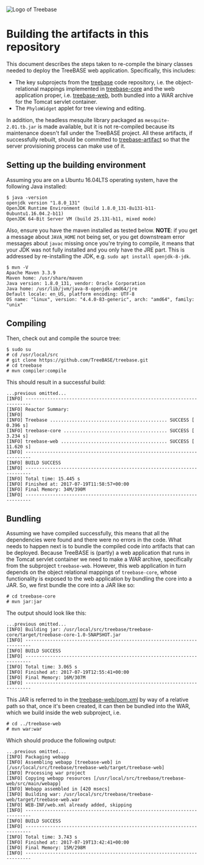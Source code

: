 ![Logo of Treebase](https://treebase.org/treebase-web/images/TreeBASE.png)

Building the artifacts in this repository
=========================================

This document describes the steps taken to re-compile the binary classes needed to deploy the 
TreeBASE web application. Specifically, this includes:

- The key subprojects from the [treebase](https://github.com/TreeBASE/treebase) code repository, 
  i.e. the object-relational mappings implemented in [treebase-core](treebase-core) and the web 
  application proper, i.e. [treebase-web](treebase-web), both bundled into a WAR archive for the 
  Tomcat servlet container.
- The `PhyloWidget` applet for tree viewing and editing.

In addition, the headless mesquite library packaged as `mesquite-2.01.tb.jar` is made available, 
but it is not re-compiled because its maintenance doesn't fall under the TreeBASE project. All 
these artifacts, if successfully rebuilt, should be committed to 
[treebase-artifact](https://github.com/naturalis/treebase-artifact) so that the server provisioning
process can make use of it.

Setting up the building environment
-----------------------------------

Assuming you are on a Ubuntu 16.04LTS operating system, have the following Java installed:

    $ java -version
    openjdk version "1.8.0_131"
    OpenJDK Runtime Environment (build 1.8.0_131-8u131-b11-0ubuntu1.16.04.2-b11)
    OpenJDK 64-Bit Server VM (build 25.131-b11, mixed mode)

Also, ensure you have the maven installed as tested below. **NOTE**: if you get a message about 
`JAVA_HOME` not being set, or you get downstream error messages about `javac` missing once you're 
trying to compile, it means that your JDK was not fully installed and you only have the JRE part.
This is addressed by re-installing the JDK, e.g. `sudo apt install openjdk-8-jdk`.

    $ mvn -V
    Apache Maven 3.3.9
    Maven home: /usr/share/maven
    Java version: 1.8.0_131, vendor: Oracle Corporation
    Java home: /usr/lib/jvm/java-8-openjdk-amd64/jre
    Default locale: en_US, platform encoding: UTF-8
    OS name: "linux", version: "4.4.0-83-generic", arch: "amd64", family: "unix"

Compiling
---------

Then, check out and compile the source tree:

    $ sudo su
    # cd /usr/local/src
    # git clone https://github.com/TreeBASE/treebase.git
    # cd treebase
    # mvn compiler:compile

This should result in a successful build:

    ...previous omitted...
    [INFO] ------------------------------------------------------------------------
    [INFO] Reactor Summary:
    [INFO] 
    [INFO] Treebase ........................................... SUCCESS [  0.396 s]
    [INFO] treebase-core ...................................... SUCCESS [  3.234 s]
    [INFO] treebase-web ....................................... SUCCESS [ 11.620 s]
    [INFO] ------------------------------------------------------------------------
    [INFO] BUILD SUCCESS
    [INFO] ------------------------------------------------------------------------
    [INFO] Total time: 15.445 s
    [INFO] Finished at: 2017-07-19T11:58:57+00:00
    [INFO] Final Memory: 34M/390M
    [INFO] ------------------------------------------------------------------------

Bundling
--------

Assuming we have compiled successfully, this means that all the dependencies were found
and there were no errors in the code. What needs to happen next is to bundle the compiled
code into artifacts that can be deployed. Because TreeBASE is (partly) a web application that 
runs in the Tomcat servlet container we need to make a WAR archive, specifically from the
subproject `treebase-web`. However, this web application in turn depends on the object 
relational mappings of `treebase-core`, whose functionality is exposed to the web application
by bundling the core into a JAR. So, we first bundle the core into a JAR like so:

    # cd treebase-core
    # mvn jar:jar

The output should look like this:

    ...previous omitted...
    [INFO] Building jar: /usr/local/src/treebase/treebase-core/target/treebase-core-1.0-SNAPSHOT.jar
    [INFO] ------------------------------------------------------------------------
    [INFO] BUILD SUCCESS
    [INFO] ------------------------------------------------------------------------
    [INFO] Total time: 3.065 s
    [INFO] Finished at: 2017-07-19T12:55:41+00:00
    [INFO] Final Memory: 16M/307M
    [INFO] ------------------------------------------------------------------------

This JAR is referred to in the [treebase-web/pom.xml](treebase-web/pom.xml) by way of a 
relative path so that, once it's been created, it can then be bundled into the WAR, which
we build inside the web subproject, i.e.

    # cd ../treebase-web
    # mvn war:war

Which should produce the following output:

    ...previous omitted...
    [INFO] Packaging webapp
    [INFO] Assembling webapp [treebase-web] in [/usr/local/src/treebase/treebase-web/target/treebase-web]
    [INFO] Processing war project
    [INFO] Copying webapp resources [/usr/local/src/treebase/treebase-web/src/main/webapp]
    [INFO] Webapp assembled in [420 msecs]
    [INFO] Building war: /usr/local/src/treebase/treebase-web/target/treebase-web.war
    [INFO] WEB-INF/web.xml already added, skipping
    [INFO] ------------------------------------------------------------------------
    [INFO] BUILD SUCCESS
    [INFO] ------------------------------------------------------------------------
    [INFO] Total time: 3.743 s
    [INFO] Finished at: 2017-07-19T13:42:41+00:00
    [INFO] Final Memory: 15M/298M
    [INFO] ------------------------------------------------------------------------
